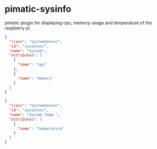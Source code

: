 pimatic-sysinfo
=======================

pimatic plugin for displaying cpu, memory usage and temperature of the raspberry pi.


```json
{
  "class": "SystemSensor",
  "id": "syssensor",
  "name": "System",
  "attributes": [
    {
      "name": "cpu"
    },
    {
      "name": "memory"
    }
  ]
}
```


```json
{
  "class": "SystemSensor",
  "id": "syssensor",
  "name": "System Temp.",
  "attributes": [
    {
      "name": "temperature"
    }
  ]
}
```
